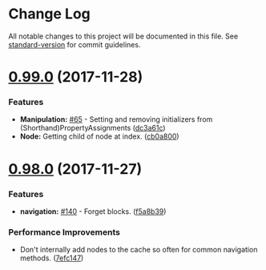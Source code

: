 # Change Log

All notable changes to this project will be documented in this file. See [standard-version](https://github.com/conventional-changelog/standard-version) for commit guidelines.

<a name="0.99.0"></a>
# [0.99.0](https://github.com/dsherret/ts-simple-ast/compare/0.98.0...0.99.0) (2017-11-28)


### Features

* **Manipulation:** [#65](https://github.com/dsherret/ts-simple-ast/issues/65) - Setting and removing initializers from (Shorthand)PropertyAssignments ([dc3a61c](https://github.com/dsherret/ts-simple-ast/commit/dc3a61c))
* **Node:** Getting child of node at index. ([cb0a800](https://github.com/dsherret/ts-simple-ast/commit/cb0a800))



<a name="0.98.0"></a>
# [0.98.0](https://github.com/dsherret/ts-simple-ast/compare/0.97.0...0.98.0) (2017-11-27)


### Features

* **navigation:** [#140](https://github.com/dsherret/ts-simple-ast/issues/140) - Forget blocks. ([f5a8b39](https://github.com/dsherret/ts-simple-ast/commit/f5a8b39))


### Performance Improvements

* Don't internally add nodes to the cache so often for common navigation methods. ([7efc147](https://github.com/dsherret/ts-simple-ast/commit/7efc147))
